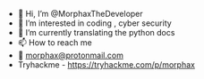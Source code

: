 - 👋 Hi, I’m @MorphaxTheDeveloper
- 👀 I’m interested in coding , cyber security
- 🌱 I’m currently translating the python docs
- 📫 How to reach me
- 📧 morphax@protonmail.com
- Tryhackme - https://tryhackme.com/p/morphax
<!---
MorphaxTheDeveloper/MorphaxTheDeveloper is a ✨ special ✨ repository because its `README.md` (this file) appears on your GitHub profile.
You can click the Preview link to take a look at your changes.
--->

